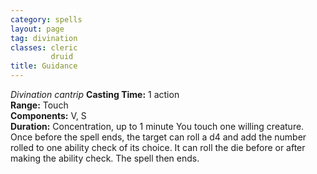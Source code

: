 ```yaml
---
category: spells
layout: page
tag: divination
classes: cleric
         druid
title: Guidance 
---
```

_Divination cantrip_ 
**Casting Time:** 1 action    
**Range:** Touch    
**Components:** V, S    
**Duration:** Concentration, up to 1 minute 
You touch one willing creature. Once before the spell ends, the target can roll a d4 and add the number rolled to one ability check of its choice. It can roll the die before or after making the ability check. The spell then ends. 